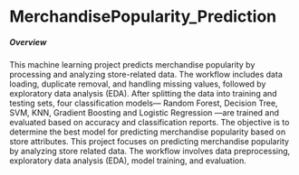 # MerchandisePopularity_Prediction

##### Overview 
This machine learning project predicts merchandise popularity by processing and 
analyzing store-related data. The workflow includes data loading, duplicate 
removal, and handling missing values, followed by exploratory data analysis 
(EDA). After splitting the data into training and testing sets, four classification 
models— Random Forest, Decision Tree, SVM, KNN, Gradient Boosting and 
Logistic Regression —are trained and evaluated based on accuracy and 
classification reports. The objective is to determine the best model for predicting 
merchandise popularity based on store attributes. 
This project focuses on predicting merchandise popularity by analyzing store
related data. The workflow involves data preprocessing, exploratory data analysis 
(EDA), model training, and evaluation.  
